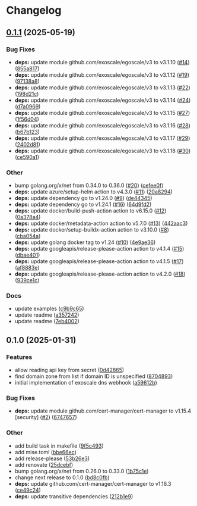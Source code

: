 # Changelog

## [0.1.1](https://github.com/glasskube/cert-manager-webhook-exoscale/compare/0.1.0...0.1.1) (2025-05-19)


### Bug Fixes

* **deps:** update module github.com/exoscale/egoscale/v3 to v3.1.10 ([#14](https://github.com/glasskube/cert-manager-webhook-exoscale/issues/14)) ([855a817](https://github.com/glasskube/cert-manager-webhook-exoscale/commit/855a81772b4a90e6b8b8754f0423a93554e8be8f))
* **deps:** update module github.com/exoscale/egoscale/v3 to v3.1.12 ([#19](https://github.com/glasskube/cert-manager-webhook-exoscale/issues/19)) ([97138a8](https://github.com/glasskube/cert-manager-webhook-exoscale/commit/97138a85e21116c342956945b525889e4fe75168))
* **deps:** update module github.com/exoscale/egoscale/v3 to v3.1.13 ([#22](https://github.com/glasskube/cert-manager-webhook-exoscale/issues/22)) ([198d21c](https://github.com/glasskube/cert-manager-webhook-exoscale/commit/198d21c86cf321460605732fa7a1e776cf2929f6))
* **deps:** update module github.com/exoscale/egoscale/v3 to v3.1.14 ([#24](https://github.com/glasskube/cert-manager-webhook-exoscale/issues/24)) ([d7a0969](https://github.com/glasskube/cert-manager-webhook-exoscale/commit/d7a0969ffccc8023cb32a30804d3df528aeb8295))
* **deps:** update module github.com/exoscale/egoscale/v3 to v3.1.15 ([#27](https://github.com/glasskube/cert-manager-webhook-exoscale/issues/27)) ([1f56d04](https://github.com/glasskube/cert-manager-webhook-exoscale/commit/1f56d04e35af6595561f95fa98dc6f96dc124de7))
* **deps:** update module github.com/exoscale/egoscale/v3 to v3.1.16 ([#28](https://github.com/glasskube/cert-manager-webhook-exoscale/issues/28)) ([b67b123](https://github.com/glasskube/cert-manager-webhook-exoscale/commit/b67b12341d7b2e66b94f7935ae84b59c9a2caf0f))
* **deps:** update module github.com/exoscale/egoscale/v3 to v3.1.17 ([#29](https://github.com/glasskube/cert-manager-webhook-exoscale/issues/29)) ([2402d81](https://github.com/glasskube/cert-manager-webhook-exoscale/commit/2402d814e4f4397ef2034fd9c20f2d97b2bebb37))
* **deps:** update module github.com/exoscale/egoscale/v3 to v3.1.18 ([#30](https://github.com/glasskube/cert-manager-webhook-exoscale/issues/30)) ([ce590a1](https://github.com/glasskube/cert-manager-webhook-exoscale/commit/ce590a16b6001965feb685ce9ca0403f57667663))


### Other

* bump golang.org/x/net from 0.34.0 to 0.36.0 ([#20](https://github.com/glasskube/cert-manager-webhook-exoscale/issues/20)) ([cefee0f](https://github.com/glasskube/cert-manager-webhook-exoscale/commit/cefee0f18b5e58c2706bcbebbbb4463b5030f43f))
* **deps:** update azure/setup-helm action to v4.3.0 ([#11](https://github.com/glasskube/cert-manager-webhook-exoscale/issues/11)) ([20a8294](https://github.com/glasskube/cert-manager-webhook-exoscale/commit/20a82947077a223d6abcbffd1dd41074b7ca40e2))
* **deps:** update dependency go to v1.24.0 ([#9](https://github.com/glasskube/cert-manager-webhook-exoscale/issues/9)) ([de44345](https://github.com/glasskube/cert-manager-webhook-exoscale/commit/de44345e389cad18d1722efc8c838f9e1d3e74e9))
* **deps:** update dependency go to v1.24.1 ([#16](https://github.com/glasskube/cert-manager-webhook-exoscale/issues/16)) ([64d9fd2](https://github.com/glasskube/cert-manager-webhook-exoscale/commit/64d9fd27380892f6b4e05d616817cf69fbefdb88))
* **deps:** update docker/build-push-action action to v6.15.0 ([#12](https://github.com/glasskube/cert-manager-webhook-exoscale/issues/12)) ([0a378a4](https://github.com/glasskube/cert-manager-webhook-exoscale/commit/0a378a42b2b2dbc4601b67e3819104e5727ee930))
* **deps:** update docker/metadata-action action to v5.7.0 ([#13](https://github.com/glasskube/cert-manager-webhook-exoscale/issues/13)) ([442aac3](https://github.com/glasskube/cert-manager-webhook-exoscale/commit/442aac3621011a35bc7e339304d7ebfce21badca))
* **deps:** update docker/setup-buildx-action action to v3.10.0 ([#8](https://github.com/glasskube/cert-manager-webhook-exoscale/issues/8)) ([cba054a](https://github.com/glasskube/cert-manager-webhook-exoscale/commit/cba054af18640d07a71d5a5abd5500bf28eb0817))
* **deps:** update golang docker tag to v1.24 ([#10](https://github.com/glasskube/cert-manager-webhook-exoscale/issues/10)) ([4e9ae36](https://github.com/glasskube/cert-manager-webhook-exoscale/commit/4e9ae36996659da52f082248ac891f599ce04af0))
* **deps:** update googleapis/release-please-action action to v4.1.4 ([#15](https://github.com/glasskube/cert-manager-webhook-exoscale/issues/15)) ([dbae401](https://github.com/glasskube/cert-manager-webhook-exoscale/commit/dbae401e40e8d1f9b9739ec2c46272a85208ec37))
* **deps:** update googleapis/release-please-action action to v4.1.5 ([#17](https://github.com/glasskube/cert-manager-webhook-exoscale/issues/17)) ([af8883e](https://github.com/glasskube/cert-manager-webhook-exoscale/commit/af8883e2201233b3a8b3a59ce07d07c5a65762ff))
* **deps:** update googleapis/release-please-action action to v4.2.0 ([#18](https://github.com/glasskube/cert-manager-webhook-exoscale/issues/18)) ([939ce1c](https://github.com/glasskube/cert-manager-webhook-exoscale/commit/939ce1c435c969e64b3235e5ca4e0b327cbc45e9))


### Docs

* update examples ([c9b9c65](https://github.com/glasskube/cert-manager-webhook-exoscale/commit/c9b9c65113d067a21af6705bac3a494b4823d858))
* update readme ([a357242](https://github.com/glasskube/cert-manager-webhook-exoscale/commit/a35724273447bd9ccd3fe8e32b200239a08a48a3))
* update readme ([7eb4002](https://github.com/glasskube/cert-manager-webhook-exoscale/commit/7eb40029559f8cdd18e1d0326bc47b7eb1eaf509))

## 0.1.0 (2025-01-31)


### Features

* allow reading api key from secret ([0d42865](https://github.com/glasskube/cert-manager-webhook-exoscale/commit/0d4286528627711ee1394efb303c86fc1925b272))
* find domain zone from list if domain ID is unspecified ([8704893](https://github.com/glasskube/cert-manager-webhook-exoscale/commit/8704893076ac0e41f9c76ceb3e8437a115c6d63e))
* initial implementation of exoscale dns webhook ([a59612b](https://github.com/glasskube/cert-manager-webhook-exoscale/commit/a59612b7788c6c25578a8a24f6b222b3ee62ba5a))


### Bug Fixes

* **deps:** update module github.com/cert-manager/cert-manager to v1.15.4 [security] ([#2](https://github.com/glasskube/cert-manager-webhook-exoscale/issues/2)) ([6747657](https://github.com/glasskube/cert-manager-webhook-exoscale/commit/6747657827465d45660349a0959d5f71a4634b31))


### Other

* add build task in makefile ([9f5c493](https://github.com/glasskube/cert-manager-webhook-exoscale/commit/9f5c493db703463422765ccc39481e6d9debd3fb))
* add mise.toml ([bbe66ec](https://github.com/glasskube/cert-manager-webhook-exoscale/commit/bbe66ecc0bda1775cf77b797b7805b50c864f4e9))
* add release-please ([53b26e3](https://github.com/glasskube/cert-manager-webhook-exoscale/commit/53b26e3f8d9926b0567c648ebaba6245e44ab5f3))
* add renovate ([25dcebf](https://github.com/glasskube/cert-manager-webhook-exoscale/commit/25dcebf850a71d295beb933ef9510536ff6f5b69))
* bump golang.org/x/net from 0.26.0 to 0.33.0 ([1b75c1e](https://github.com/glasskube/cert-manager-webhook-exoscale/commit/1b75c1e5907b0e0f93cd490bda7915acd247066e))
* change next release to 0.1.0 ([bd8c0fb](https://github.com/glasskube/cert-manager-webhook-exoscale/commit/bd8c0fb03b3e90abab47bc505a376376230774a1))
* **deps:** update github.com/cert-manager/cert-manager to v1.16.3 ([ce49c24](https://github.com/glasskube/cert-manager-webhook-exoscale/commit/ce49c243763f96c2e52867b58d008b0c0b75f406))
* **deps:** update transitive dependencies ([212b1e9](https://github.com/glasskube/cert-manager-webhook-exoscale/commit/212b1e99f6f59ae56f9f6401bd70898c0c7ce8e9))
